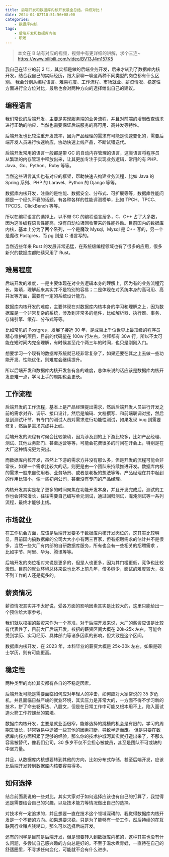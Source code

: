 ```yaml
---
title: 后端开发和数据库内核开发最全总结，详细对比！
date: 2024-04-02T10:51:56+08:00
categories:
    - 数据库内核
tags:
    - 后端开发和数据库内核
    - 职场
---
```


> 本文在 B 站有对应的视频，视频中有更详细的讲解，求个三连~
> https://www.bilibili.com/video/BV13J4m157K5

我自己在毕业的前 2 年，其实都是做的后端业务开发，后来才转到了数据库内核开发，结合我自己的实际经历，跟大家聊一聊这两种不同类型的岗位都有什么区别。
我会分别从编程语言、难易程度、工作流程、市场就业、薪资情况、稳定性方面进行全方位对比，最后也会对两种方向的选择给出自己的建议。
## 编程语言
我们常说的后端开发，主要是实现服务端的业务流程，并且对前端的增删改查请求进行正确的响应，当然也需要保证后端服务的高可用、高并发等特性。

后端开发也比较注重开发效率，因为产品经理的需求有可能是快速变化的，需要后端开发人员进行快速响应，协助快速上线产品，不断试错迭代。

后端开发常用的语言一般都是带 GC 的自动内存管理的语言，这类语言将程序员从繁琐的内存管理中释放出来，让其更加专注于实现业务逻辑，常用的有 PHP、Java、Go、Python、Ruby 等等。

当然这些语言其实也有对应的框架，帮助快速去构建业务流程，比如 Java 的 Spring 系列、PHP 的 Laravel、Python 的 Django 等等。

数据库内核开发，注重的是性能、数据安全、分布式、可扩展等等，数据库性能问题是一个经久不衰的话题，有各种各样的性能评测榜单，比如 TPCH、TPCC、TPCDS、ClickBench 等等。

所以在编程语言的选择上，以不带 GC 的编程语言居多，C、C++ 占了大多数，因为这类编程语言性能高，没有自动垃圾回收带来的性能抖动。目前国内的数据库内核，基本上分为了两个系列，一个是魔改 Mysql，Mysql 是 C++ 写的，另一个是魔改 Postgres，而 pg 则是 C 语言写的。

当然近些年来 Rust 的发展非常迅猛，在系统级编程领域也有了很多的应用，很多新兴的数据库都陆续采用了 Rust。
## 难易程度
后端开发的难度，一是主要体现在对业务逻辑本身的理解上，因为有的业务流程冗长，繁琐，理解起来其实并不是特别的容易；二是体现在对系统本身的高可用、高并发等方面，需要有一定的系统设计能力。

数据库内核开发的难度，主要体现在对数据库内核本身的学习和理解之上，因为数据库是一个非常复杂的系统，涉及到非常多的组件，比如解析器、执行器、事务、存储引擎、缓存、分布式等等。

比如常见的 Postgres，发展了接近 30 年，是成百上千位世界上最顶级的程序员精心维护的项目，目前的代码量在 100w 行左右，注释都有 30w 行，所以不太可能在短时间内完全理解，有时候甚至花个两三年的时间，也只是刚刚入门。

想要学习一个现有的数据库系统就已经非常复杂了，如果还要在其之上去做一些功能开发、性能优化，则难度会继续提升。

所以后端开发和数据库内核开发各有各的难度，总体来说的话应该是数据库内核开发更难一点，学习上手的周期也会更长。
## 工作流程
后端开发的工作流程，基本上是产品经理提出需求，然后后端开发人员进行开发之前的需求对齐、调研、接口设计，然后是编码、文档撰写、和前端联调对接，然后是到测试环节，有专门的测试人员对需求进行功能性测试，如果发现 bug 则需要修复，然后是需求完成并上线。

后端开发的流程有时候会比较繁琐，因为涉及到的上下游比较多，比如产品经理、测试、其他业务部门、甚至运营等等，可能会花费很多的时间在开会上，特别是在大厂这种情况更为突出。

而数据库内核开发，虽然上下游的需求方并没有那么多，但是开发的流程可能会非常长，如果一个需求比较大的话，则更是由一个团队来持续推进开发。数据库内核的需求一般来自使用者、业务场景、或者是老板的想法等等，产品经理在其中起到的作用比较小，像一些初创公司，甚至没有专门的产品经理。

内核开发其实是花了更多的时间聚焦在功能开发本身，并且开发完成后，测试的工作也会非常漫长，往往需要自己编写单元测试，通过回归测试，混沌测试等一系列流程，最终才能够上线。
## 市场就业
在工作机会方面，应该是后端开发要多于数据库内核开发岗位的，这其实比较明显，目前国内搞数据库的公司大大小小有两三百家，但有招聘需求的估计并不是很多，当然一些大厂有内部的自研数据库服务，所有也会有一些相关的招聘需求 ，比如字节、阿里、华为、腾讯等等。

后端开发的岗位相对来说是更多的，但是人也更多，因为其门槛更低，竞争也比较激烈。目前的就业环境总体来说也比不上前几年，僧多粥少，面试的难度较大，找不到工作的人还是挺多的。
## 薪资情况
薪资情况其实并不太好说，受各方面的影响因素其实是比较大的，这里只能给出一个预估给大家参考。

我们就以校招的薪资来作为一个基准，对于后端开发来说，大厂的薪资应该是比较有代表性了，目前大厂后端开发，校招的薪资区间大概在 20k-25k 左右，可能会受到学历、实习经历、具体部门等诸多因素的影响，但大致是这个区间。

数据库内核开发，在 2023 年，本科毕业的薪资大概是 25k-30k 左右，如果是硕士学历，则有可能更高。
## 稳定性
两种类型的岗位其实都有各自的不稳定因素。

后端开发可能是需要面临如何应对年轻人的冲击，如何应对大家常说的 35 岁危机，并且面临日益严峻的就业环境，其实压力是非常大的，一方面不得不学习新的技术，拼了命去卷算法、八股文，但是在日常工作中可能又根本用不上，陷入面试造火箭工作拧螺丝的窘境。

数据库内核开发，主要是就业面很窄，能够选择的跳槽的机会是有限的，学习的周期又很长，非常容易中途被一些其他的因素打断，导致半途而废。
但是只要在数据库内核方面积累了足够的经验，那么你的技术护城河其实就打造出来了，不那么容易被替代，像我们公司，30 多岁不仅不会担心被裁员，甚至是团队不可或缺的中坚力量。

并且，从数据库内核想要转到其他的方向，比如分布式存储，甚至后端开发，应该比后端开发转到数据库内核要容易得多。
## 如何选择
结合前面我说的一些对比，其实大家对于如何选择应该也有自己的打算了，我觉得还是需要结合自己的兴趣，以及技术能力等情况做出自己的选择。

对技术有一定追求的，并且想要一直在技术这个领域深耕的，我觉得数据库内核开发是一个不错的方向。如果想要求稳，只是为了能够有一份工作，然后持续的在互联网行业赚点钱糊口，那么可以选择后端开发。

还有的同学是目前是后端开发，但是想要转入到数据库内核的，这种其实也没有什么问题，多尝试自己感兴趣的方向总是好的。不至于温水煮青蛙，一直待在自己的舒适圈里，不寻求任何变化，可能就不会有什么进步。
